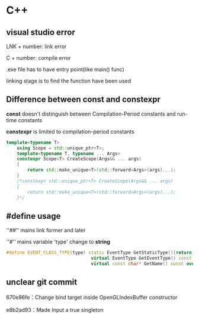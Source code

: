 # C++

## visual studio error

LNK + number: link error

C + number: compile error

.exe file has to have entry point(like main() func)

linking stage is to find the function have been used

## Difference between const and constexpr

**const** doesn't distinguish between Compilation-Period constants and run-time constants

**constexpr** is limited to compilation-period constants

```c++
template<typename T>
	using Scope = std::unique_ptr<T>;
	template<typename T, typename ... Args>
	constexpr Scope<T> CreateScope(Args&& ... args)
	{
		return std::make_unique<T>(std::forward<Args>(args)...);
	}
	/*constexpr std::unique_ptr<T> CreateScope(Args&& ... args)
	{
		return std::make_unique<T>(std::forward<Args>(args)...);
	}*/
```



## #define usage 

''##'' mains link former and later

''#'' mains variable 'type' change to **string**

```c++
#define EVENT_CLASS_TYPE(type) static EventType GetStaticType(){return EventType::##type;}\ 
								virtual EventType GetEventType() const override {return GetStaticType();}\
								virtual const char* GetName() const override{return #type;}
```



## unclear git commit 

  670e86fe：Change bind target inside OpenGLIndexBuffer constructor

 e8b2ad93：Made Input a true singleton

